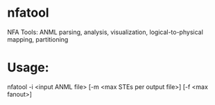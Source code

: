 # nfatool
NFA Tools:  ANML parsing, analysis, visualization, logical-to-physical mapping, partitioning

# Usage:
nfatool -i \<input ANML file\> [-m \<max STEs per output file\>] [-f \<max fanout\>]

